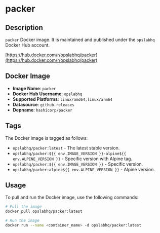 # packer

## Description

`packer` Docker image. It is maintained and published under the `opslabhq` Docker Hub account.

[https://hub.docker.com/r/opslabhq/packer](https://hub.docker.com/r/opslabhq/packer)

## Docker Image

- **Image Name**: `packer`
- **Docker Hub Username**: `opslabhq`
- **Supported Platforms**: `linux/amd64,linux/arm64`
- **Datasource**: `github-releases`
- **Depname**: `hashicorp/packer`

## Tags

The Docker image is tagged as follows:

- `opslabhq/packer:latest` - The latest stable version.
- `opslabhq/packer:${{ env.IMAGE_VERSION }}-alpine${{ env.ALPINE_VERSION }}` - Specific version with Alpine tag.
- `opslabhq/packer:${{ env.IMAGE_VERSION }}` - Specific version.
- `opslabhq/packer:alpine${{ env.ALPINE_VERSION }}` - Alpine version.

## Usage

To pull and run the Docker image, use the following commands:

```bash
# Pull the image
docker pull opslabhq/packer:latest

# Run the image
docker run --name <container_name> -d opslabhq/packer:latest
```
